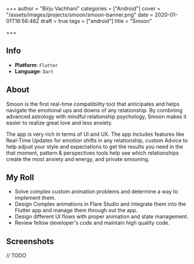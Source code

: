 +++
author = "Birju Vachhani"
categories = ["Android"]
cover = "/assets/images/projects/smoon/smoon-banner.png"
date = 2020-01-01T16:56:48Z
draft = true
tags = ["android"]
title = "Smoon"

+++
## Info

* **Platform**:     `Flutter`
* **Language**:     `Dart`

## About

Smoon is the first real-time compatibility tool that anticipates and helps navigate the emotional ups and downs of any relationship. By combining advanced astrology with mindful relationship psychology, Smoon makes it easier to realize great love and less anxiety. 

The app is very rich in terms of UI and UX. The app includes features like Real-Time Updates for emotion shifts in any relationship, custom Advice to help adjust your style and expectations to get the results you need in the that moment, pattern & perspectives tools help see which relationships create the most anxiety and energy, and private smooning.

## My Roll

* Solve complex custom animation problems and determine a way to implement them.
* Design Complex animations in Flare Studio and integrate them into the Flutter app and manage them through out the app.
* Design different UI flows with proper animation and state management.
* Review fellow developer's code and maintain high quality code.

## Screenshots

// TODO